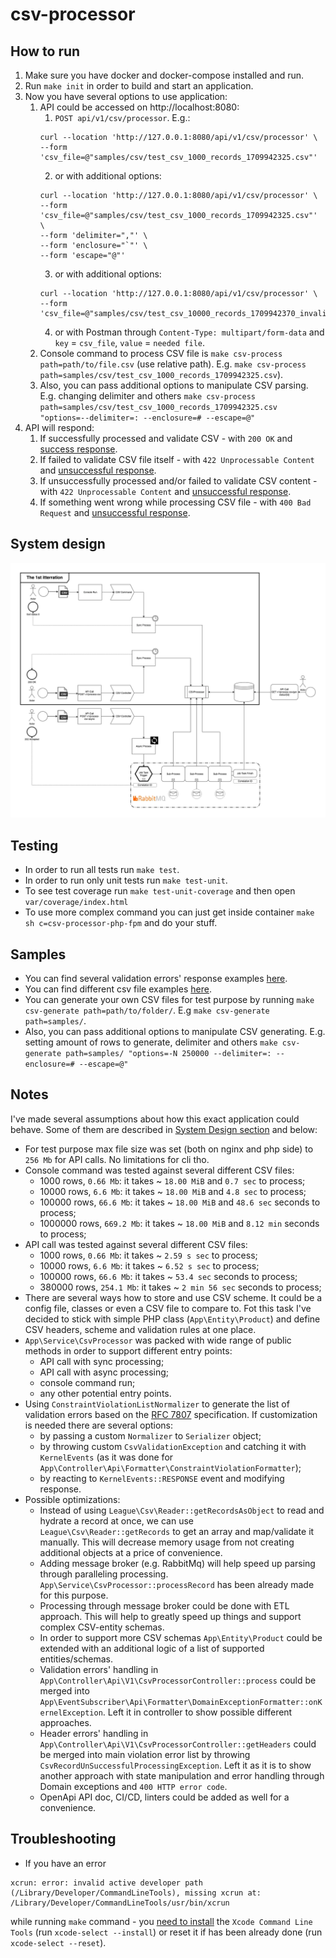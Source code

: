 # csv-processor

## How to run

1. Make sure you have docker and docker-compose installed and run.
2. Run `make init` in order to build and start an application.
3. Now you have several options to use application:
   1. API could be accessed on http://localhost:8080:
      1. `POST api/v1/csv/processor`. E.g.:
      ```curl
      curl --location 'http://127.0.0.1:8080/api/v1/csv/processor' \
      --form 'csv_file=@"samples/csv/test_csv_1000_records_1709942325.csv"'
      ```
      2. or with additional options:
      ```curl
      curl --location 'http://127.0.0.1:8080/api/v1/csv/processor' \
      --form 'csv_file=@"samples/csv/test_csv_1000_records_1709942325.csv"' \
      --form 'delimiter=","' \
      --form 'enclosure="`"' \
      --form 'escape="@"'
      ```
      3. or with additional options:
      ```curl
      curl --location 'http://127.0.0.1:8080/api/v1/csv/processor' \
      --form 'csv_file=@"samples/csv/test_csv_10000_records_1709942370_invalid.csv"'
      ```
      4. or with Postman through `Content-Type: multipart/form-data` and `key` = `csv_file`, `value` = `needed file`.
   2. Console command to process CSV file is `make csv-process path=path/to/file.csv` (use relative path). E.g. `make csv-process path=samples/csv/test_csv_1000_records_1709942325.csv`).
   3. Also, you can pass additional options to manipulate CSV parsing. E.g. changing delimiter and others `make csv-process path=samples/csv/test_csv_1000_records_1709942325.csv "options=--delimiter=: --enclosure=# --escape=@"`
4. API will respond:
   1. If successfully processed and validate CSV - with `200 OK` and [success response](/samples/api/response/success_response_example.json).
   2. If failed to validate CSV file itself - with `422 Unprocessable Content` and [unsuccessful response](/samples/api/response/validation_single_error_response_example.json).
   3. If unsuccessfully processed and/or failed to validate CSV content - with `422 Unprocessable Content` and [unsuccessful response](/samples/api/response/validation_list_error_response_example.json).
   4. If something went wrong while processing CSV file - with `400 Bad Request` and [unsuccessful response](/samples/api/response/bad_request_error_response_example.json).

## System design

![CSV_processor.webp](samples%2Fsystem%2FCSV_processor.webp)

## Testing

- In order to run all tests run `make test`.
- In order to run only unit tests run `make test-unit`.
- To see test coverage run `make test-unit-coverage` and then open `var/coverage/index.html`
- To use more complex command you can just get inside container `make sh c=csv-processor-php-fpm` and do your stuff.

## Samples
- You can find several validation errors' response examples [here](samples/api/response).
- You can find different csv file examples [here](samples/csv).
- You can generate your own CSV files for test purpose by running `make csv-generate path=path/to/folder/`. E.g `make csv-generate path=samples/`.
- Also, you can pass additional options to manipulate CSV generating. E.g. setting amount of rows to generate, delimiter and others `make csv-generate path=samples/ "options=-N 250000 --delimiter=: --enclosure=# --escape=@"`

## Notes

I've made several assumptions about how this exact application could behave. Some of them are described in [System Design section](#system-design) and below: 
- For test purpose max file size was set (both on nginx and php side) to `256 Mb` for API calls. No limitations for cli tho.
- Console command was tested against several different CSV files:
  - 1000 rows, `0.66 Mb`: it takes ~ `18.00 MiB` and `0.7 sec` to process;
  - 10000 rows, `6.6 Mb`: it takes ~ `18.00 MiB` and `4.8 sec` to process;
  - 100000 rows, `66.6 Mb`: it takes ~ `18.00 MiB` and `48.6 sec` seconds to process;
  - 1000000 rows, `669.2 Mb`: it takes ~ `18.00 MiB` and `8.12 min` seconds to process;
- API call was tested against several different CSV files:
  - 1000 rows, `0.66 Mb`: it takes ~ `2.59 s sec` to process;
  - 10000 rows, `6.6 Mb`: it takes ~ `6.52 s sec` to process;
  - 100000 rows, `66.6 Mb`: it takes ~ `53.4 sec` seconds to process;
  - 380000 rows, `254.1 Mb`: it takes ~ `2 min 56 sec` seconds to process;
- There are several ways how to store and use CSV scheme. It could be a config file, classes or even a CSV file to compare to.
Fot this task I've decided to stick with simple PHP class (`App\Entity\Product`) and define CSV headers, scheme and validation rules at one place.
- `App\Service\CsvProcessor` was packed with wide range of public methods in order to support different entry points:
  - API call with sync processing;
  - API call with async processing;
  - console command run;
  - any other potential entry points.
- Using `ConstraintViolationListNormalizer` to generate the list of validation errors based on the [RFC 7807](https://datatracker.ietf.org/doc/html/rfc7807) specification.
  If customization is needed there are several options:
    - by passing a custom `Normalizer` to `Serializer` object;
    - by throwing custom `CsvValidationException` and catching it with `KernelEvents` (as it was done for `App\Controller\Api\Formatter\ConstraintViolationFormatter`);
    - by reacting to `KernelEvents::RESPONSE` event and modifying response.
- Possible optimizations:
    - Instead of using `League\Csv\Reader::getRecordsAsObject` to read and hydrate a record at once, we can use `League\Csv\Reader::getRecords` to get an array and map/validate it manually.
      This will decrease memory usage from not creating additional objects at a price of convenience.
    - Adding message broker (e.g. RabbitMq) will help speed up parsing through paralleling processing.
      `App\Service\CsvProcessor::processRecord` has been already made for this purpose.
    - Processing through message broker could be done with ETL approach. This will help to greatly speed up things and support complex CSV-entity schemas.
    - In order to support more CSV schemas `App\Entity\Product` could be extended with an additional logic of a list of supported entities/schemas.
    - Validation errors' handling in `App\Controller\Api\V1\CsvProcessorController::process` could be merged into `App\EventSubscriber\Api\Formatter\DomainExceptionFormatter::onKernelException`.
  Left it in controller to show possible different approaches.
    - Header errors' handling in `App\Controller\Api\V1\CsvProcessorController::getHeaders` could be merged into main violation error list by throwing `CsvRecordUnSuccessfulProcessingException`.
  Left it as it is to show another approach with state manipulation and error handling through Domain exceptions and `400 HTTP error code`.
    - OpenApi API doc, CI/CD, linters could be added as well for a convenience.

## Troubleshooting

- If you have an error 
```
xcrun: error: invalid active developer path (/Library/Developer/CommandLineTools), missing xcrun at: /Library/Developer/CommandLineTools/usr/bin/xcrun
```
while running `make` command - you [need to install](https://apple.stackexchange.com/questions/254380/why-am-i-getting-an-invalid-active-developer-path-when-attempting-to-use-git-a) the `Xcode Command Line Tools` (run `xcode-select --install`) or reset it if has been already done (run `xcode-select --reset`).